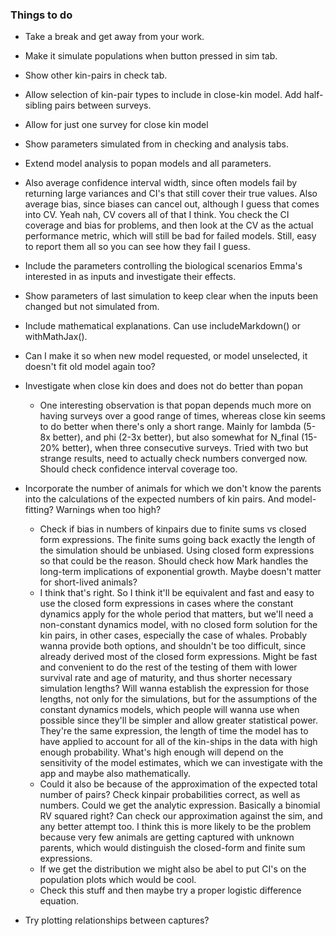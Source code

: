 ### Things to do

-   Take a break and get away from your work.

-   Make it simulate populations when button pressed in sim tab.

-   Show other kin-pairs in check tab.

-   Allow selection of kin-pair types to include in close-kin model. Add half-sibling pairs between surveys.

-   Allow for just one survey for close kin model

-   Show parameters simulated from in checking and analysis tabs.

-   Extend model analysis to popan models and all parameters.

-   Also average confidence interval width, since often models fail by returning large variances and CI's that still cover their true values. Also average bias, since biases can cancel out, although I guess that comes into CV. Yeah nah, CV covers all of that I think. You check the CI coverage and bias for problems, and then look at the CV as the actual performance metric, which will still be bad for failed models. Still, easy to report them all so you can see how they fail I guess.

-   Include the parameters controlling the biological scenarios Emma's interested in as inputs and investigate their effects.

-   Show parameters of last simulation to keep clear when the inputs been changed but not simulated from.

-   Include mathematical explanations. Can use includeMarkdown() or withMathJax().

-   Can I make it so when new model requested, or model unselected, it doesn't fit old model again too?

-   Investigate when close kin does and does not do better than popan

    -   One interesting observation is that popan depends much more on having surveys over a good range of times, whereas close kin seems to do better when there's only a short range. Mainly for lambda (5-8x better), and phi (2-3x better), but also somewhat for N_final (15-20% better), when three consecutive surveys. Tried with two but strange results, need to actually check numbers converged now. Should check confidence interval coverage too.

-   Incorporate the number of animals for which we don't know the parents into the calculations of the expected numbers of kin pairs. And model-fitting? Warnings when too high?

    -   Check if bias in numbers of kinpairs due to finite sums vs closed form expressions. The finite sums going back exactly the length of the simulation should be unbiased. Using closed form expressions so that could be the reason. Should check how Mark handles the long-term implications of exponential growth. Maybe doesn't matter for short-lived animals?
    -   I think that's right. So I think it'll be equivalent and fast and easy to use the closed form expressions in cases where the constant dynamics apply for the whole period that matters, but we'll need a non-constant dynamics model, with no closed form solution for the kin pairs, in other cases, especially the case of whales. Probably wanna provide both options, and shouldn't be too difficult, since already derived most of the closed form expressions. Might be fast and convenient to do the rest of the testing of them with lower survival rate and age of maturity, and thus shorter necessary simulation lengths? Will wanna establish the expression for those lengths, not only for the simulations, but for the assumptions of the constant dynamics models, which people will wanna use when possible since they'll be simpler and allow greater statistical power. They're the same expression, the length of time the model has to have applied to account for all of the kin-ships in the data with high enough probability. What's high enough will depend on the sensitivity of the model estimates, which we can investigate with the app and maybe also mathematically.
    -   Could it also be because of the approximation of the expected total number of pairs? Check kinpair probabilities correct, as well as numbers. Could we get the analytic expression. Basically a binomial RV squared right? Can check our approximation against the sim, and any better attempt too. I think this is more likely to be the problem because very few animals are getting captured with unknown parents, which would distinguish the closed-form and finite sum expressions.
    -   If we get the distribution we might also be abel to put CI's on the population plots which would be cool.
    -   Check this stuff and then maybe try a proper logistic difference equation.

-   Try plotting relationships between captures?
